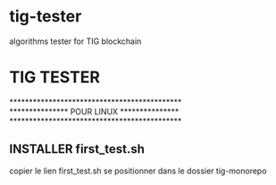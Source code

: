 # tig-tester
algorithms tester for TIG blockchain 
<H1>TIG TESTER</H1>
********************************************<br/>
*************** POUR LINUX ***************<br/>
********************************************<br/>
<h2>INSTALLER first_test.sh</h2>
copier le lien first_test.sh
se positionner dans le dossier tig-monorepo

